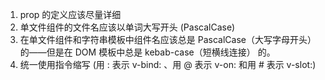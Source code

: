 1. prop 的定义应该尽量详细
2. 单文件组件的文件名应该以单词大写开头 (PascalCase)
3. 在单文件组件和字符串模板中组件名应该总是 PascalCase（大写字母开头） 的——但是在 DOM 模板中总是 kebab-case（短横线连接） 的。
4. 统一使用指令缩写 (用 : 表示 v-bind: 、用 @ 表示 v-on: 和用 # 表示 v-slot:)
